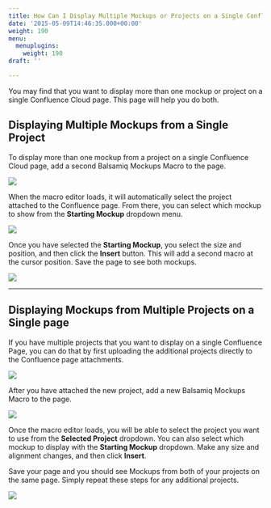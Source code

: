 ```yaml
---
title: How Can I Display Multiple Mockups or Projects on a Single Confluence Cloud Page
date: '2015-05-09T14:46:35.000+00:00'
weight: 190
menu:
  menuplugins:
    weight: 190
draft: ''

---
```


You may find that you want to display more than one mockup or project on a single Confluence Cloud page. This page will help you do both.

## Displaying Multiple Mockups from a Single Project

To display more than one mockup from a project on a single Confluence Cloud page, add a second Balsamiq Mockups Macro to the page.

![](https://media.balsamiq.com/img/support/docs/confluence/userguidecloud/add-balsamiq-project.png)

When the macro editor loads, it will automatically select the project attached to the Confluence page. From there, you can select which mockup to show from the **Starting Mockup** dropdown menu.

![](https://media.balsamiq.com/img/support/docs/confluence/faqs/starting_mockup.png)

Once you have selected the **Starting Mockup**, you select the size and position, and then click the **Insert** button. This will add a second macro at the cursor position. Save the page to see both mockups.

![](https://media.balsamiq.com/img/support/docs/confluence/faqs/two_mockups_displayed.png)

* * *

## Displaying Mockups from Multiple Projects on a Single page

If you have multiple projects that you want to display on a single Confluence Page, you can do that by first uploading the additional projects directly to the Confluence page attachments.

![](https://media.balsamiq.com/img/support/docs/confluence/faqs/attach_files.png)

After you have attached the new project, add a new Balsamiq Mockups Macro to the page.

![](https://media.balsamiq.com/img/support/docs/confluence/userguidecloud/add-balsamiq-project.png)

Once the macro editor loads, you will be able to select the project you want to use from the **Selected Project** dropdown. You can also select which mockup to display with the **Starting Mockup** dropdown. Make any size and alignment changes, and then click **Insert**.

Save your page and you should see Mockups from both of your projects on the same page. Simply repeat these steps for any additional projects.

![](https://media.balsamiq.com/img/support/docs/confluence/faqs/two_projects.png)
